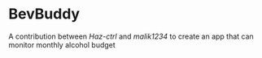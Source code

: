 # BevBuddy

A contribution between *Haz-ctrl* and *malik1234* to create an app that can monitor monthly alcohol budget
